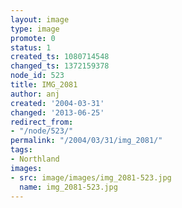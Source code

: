 ```yaml
---
layout: image
type: image
promote: 0
status: 1
created_ts: 1080714548
changed_ts: 1372159378
node_id: 523
title: IMG_2081
author: anj
created: '2004-03-31'
changed: '2013-06-25'
redirect_from:
- "/node/523/"
permalink: "/2004/03/31/img_2081/"
tags:
- Northland
images:
- src: image/images/img_2081-523.jpg
  name: img_2081-523.jpg
---
```


